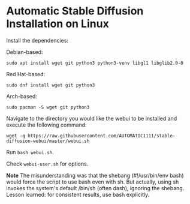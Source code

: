 # Automatic Stable Diffusion Installation on Linux

Install the dependencies:

Debian-based:  
```
sudo apt install wget git python3 python3-venv libgl1 libglib2.0-0
```

Red Hat-based:  
```
sudo dnf install wget git python3
```

Arch-based:

```sudo pacman -S wget git python3```

Navigate to the directory you would like the webui to be installed and execute the following command:

```wget -q https://raw.githubusercontent.com/AUTOMATIC1111/stable-diffusion-webui/master/webui.sh```

Run
```bash webui.sh```.

Check 
```webui-user.sh``` for options.

**Note**
The misunderstanding was that the shebang (#!/usr/bin/env bash) would force the script to use bash even with sh. But actually, using sh invokes the system's default /bin/sh (often dash), ignoring the shebang. Lesson learned: for consistent results, use bash explicitly.